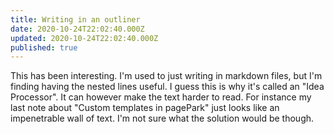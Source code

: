 ```yaml
---
title: Writing in an outliner
date: 2020-10-24T22:02:40.000Z
updated: 2020-10-24T22:02:40.000Z
published: true
---
```


This has been interesting. I'm used to just writing in markdown files, but I'm finding having the nested lines useful. I guess this is why it's called an "Idea Processor". It can however make the text harder to read. For instance my last note about "Custom templates in pagePark" just looks like an impenetrable wall of text. I'm not sure what the solution would be though.

